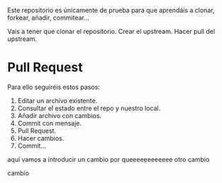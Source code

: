 Este repositorio es únicamente de prueba para que aprendáis a clonar, forkear, añadir, commitear...

Vais a tener que clonar el repositorio.
Crear el upstream.
Hacer pull del upstream.

# Pull Request
Para ello seguiréis estos pasos:
1. Editar un archivo existente.
2. Consultar el estado entre el repo y nuestro local.
3. Añadir archivo con cambios.
4. Commit con mensaje.
5. Pull Request.
6. Hacer cambios.
7. Commit... 


aquí vamos a introducir un cambio
por queeeeeeeeeeee
otro cambio


cambio